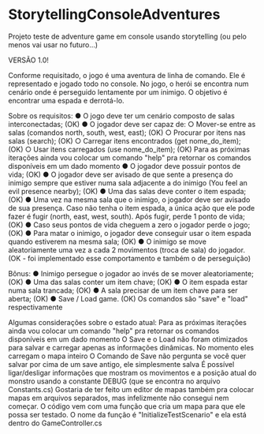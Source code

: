 # StorytellingConsoleAdventures
Projeto teste de adventure game em console usando storytelling (ou pelo menos vai usar no futuro...)

VERSÃO 1.0!

Conforme requisitado, o jogo é uma aventura de linha de comando. Ele é representado e jogado todo no console. No jogo, o herói se encontra num cenário onde é perseguido lentamente por um inimigo. O objetivo é encontrar uma espada e derrotá-lo.

Sobre os requisitos:
  ● O jogo deve ter um cenário composto de salas interconectadas; (OK)
  ● O jogador deve ser capaz de:
    ○ Mover-se entre as salas (comandos north, south, west, east); (OK)
    ○ Procurar por itens nas salas (search); (OK)
    ○ Carregar itens encontrados (get nome_do_item); (OK)
    ○ Usar itens carregados (use nome_do_item); (OK)
        Para as próximas iterações ainda vou colocar um comando "help" pra retornar os comandos disponíveis em um dado momento
  ● O jogador deve possuir pontos de vida; (OK)
  ● O jogador deve ser avisado de que sente a presença do inimigo sempre que estiver numa sala adjacente a do inimigo (You feel an evil presence nearby); (OK) 
  ● Uma das salas deve conter o item espada; (OK)
  ● Uma vez na mesma sala que o inimigo, o jogador deve ser avisado de sua presença. Caso não tenha o item espada, a única ação que ele pode fazer é fugir (north, east, west, south). Após fugir, perde 1 ponto de vida; (OK)
  ● Caso seus pontos de vida cheguem a zero o jogador perde o jogo; (OK)
  ● Para matar o inimigo, o jogador deve conseguir usar o item espada quando estiverem na mesma sala; (OK)
  ● O inimigo se move aleatoriamente uma vez a cada 2 movimentos (troca de sala) do jogador. (OK - foi implementado esse comportamento e também o de perseguição)
  
Bônus:
  ● Inimigo persegue o jogador ao invés de se mover aleatoriamente; (OK)
  ● Uma das salas conter um item chave; (OK)
  ● O item espada estar numa sala trancada; (OK)
  ● A sala precisar de um item chave para ser aberta; (OK)
  ● Save / Load game. (OK)
    Os comandos são "save" e "load" respectivamente

Algumas considerações sobre o estado atual:
   Para as próximas iterações ainda vou colocar um comando "help" pra retornar os comandos disponíveis em um dado momento
   O Save e o Load não foram otimizados para salvar e carregar apenas as informações dinâmicas. No momento eles carregam o mapa inteiro
   O Comando de Save não pergunta se você quer salvar por cima de um save antigo, ele simplesmente salva
   É possível ligar/desligar informações que mostram os movimentos e a posição atual do monstro usando a constante DEBUG (que se encontra no arquivo Constants.cs)
   Gostaria de ter feito um editor de mapas também pra colocar mapas em arquivos separados, mas infelizmente não consegui nem começar. O código vem com uma função que cria um mapa para que ele possa ser testado. O nome da função é "InitializeTestScenario" e ela está dentro do GameController.cs
   
   
